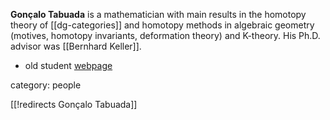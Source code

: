 **Gon&#231;alo Tabuada** is a mathematician with main results in the homotopy theory of [[dg-categories]] and homotopy methods in algebraic geometry (motives, homotopy invariants, deformation theory) and K-theory. His Ph.D. advisor was [[Bernhard Keller]].

* old student [webpage](http://www.math.jussieu.fr/~tabuada)

category: people

[[!redirects Gonçalo Tabuada]]